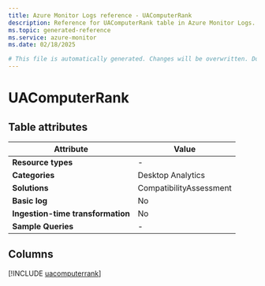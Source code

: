 ```yaml
---
title: Azure Monitor Logs reference - UAComputerRank
description: Reference for UAComputerRank table in Azure Monitor Logs.
ms.topic: generated-reference
ms.service: azure-monitor
ms.date: 02/18/2025

# This file is automatically generated. Changes will be overwritten. Do not change this file directly.
---
```


# UAComputerRank




## Table attributes

|Attribute|Value|
|---|---|
|**Resource types**|-|
|**Categories**|Desktop Analytics|
|**Solutions**| CompatibilityAssessment|
|**Basic log**|No|
|**Ingestion-time transformation**|No|
|**Sample Queries**|-|



## Columns
  
[!INCLUDE [uacomputerrank](~/reusable-content/ce-skilling/azure/includes/azure-monitor/reference/tables/uacomputerrank-include.md)]
